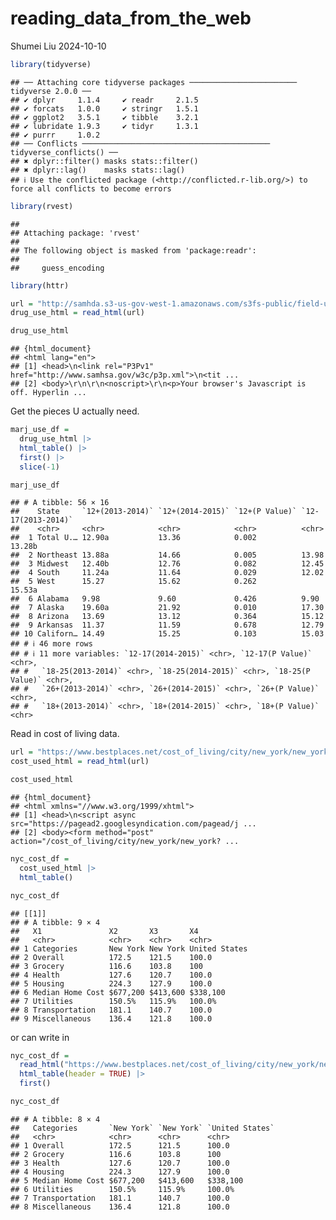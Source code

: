 reading_data_from_the_web
================
Shumei Liu
2024-10-10

``` r
library(tidyverse)
```

    ## ── Attaching core tidyverse packages ──────────────────────── tidyverse 2.0.0 ──
    ## ✔ dplyr     1.1.4     ✔ readr     2.1.5
    ## ✔ forcats   1.0.0     ✔ stringr   1.5.1
    ## ✔ ggplot2   3.5.1     ✔ tibble    3.2.1
    ## ✔ lubridate 1.9.3     ✔ tidyr     1.3.1
    ## ✔ purrr     1.0.2     
    ## ── Conflicts ────────────────────────────────────────── tidyverse_conflicts() ──
    ## ✖ dplyr::filter() masks stats::filter()
    ## ✖ dplyr::lag()    masks stats::lag()
    ## ℹ Use the conflicted package (<http://conflicted.r-lib.org/>) to force all conflicts to become errors

``` r
library(rvest)
```

    ## 
    ## Attaching package: 'rvest'
    ## 
    ## The following object is masked from 'package:readr':
    ## 
    ##     guess_encoding

``` r
library(httr)
```

``` r
url = "http://samhda.s3-us-gov-west-1.amazonaws.com/s3fs-public/field-uploads/2k15StateFiles/NSDUHsaeShortTermCHG2015.htm"
drug_use_html = read_html(url)

drug_use_html
```

    ## {html_document}
    ## <html lang="en">
    ## [1] <head>\n<link rel="P3Pv1" href="http://www.samhsa.gov/w3c/p3p.xml">\n<tit ...
    ## [2] <body>\r\n\r\n<noscript>\r\n<p>Your browser's Javascript is off. Hyperlin ...

Get the pieces U actually need.

``` r
marj_use_df = 
  drug_use_html |>
  html_table() |>
  first() |>
  slice(-1)

marj_use_df
```

    ## # A tibble: 56 × 16
    ##    State     `12+(2013-2014)` `12+(2014-2015)` `12+(P Value)` `12-17(2013-2014)`
    ##    <chr>     <chr>            <chr>            <chr>          <chr>             
    ##  1 Total U.… 12.90a           13.36            0.002          13.28b            
    ##  2 Northeast 13.88a           14.66            0.005          13.98             
    ##  3 Midwest   12.40b           12.76            0.082          12.45             
    ##  4 South     11.24a           11.64            0.029          12.02             
    ##  5 West      15.27            15.62            0.262          15.53a            
    ##  6 Alabama   9.98             9.60             0.426          9.90              
    ##  7 Alaska    19.60a           21.92            0.010          17.30             
    ##  8 Arizona   13.69            13.12            0.364          15.12             
    ##  9 Arkansas  11.37            11.59            0.678          12.79             
    ## 10 Californ… 14.49            15.25            0.103          15.03             
    ## # ℹ 46 more rows
    ## # ℹ 11 more variables: `12-17(2014-2015)` <chr>, `12-17(P Value)` <chr>,
    ## #   `18-25(2013-2014)` <chr>, `18-25(2014-2015)` <chr>, `18-25(P Value)` <chr>,
    ## #   `26+(2013-2014)` <chr>, `26+(2014-2015)` <chr>, `26+(P Value)` <chr>,
    ## #   `18+(2013-2014)` <chr>, `18+(2014-2015)` <chr>, `18+(P Value)` <chr>

Read in cost of living data.

``` r
url = "https://www.bestplaces.net/cost_of_living/city/new_york/new_york"
cost_used_html = read_html(url)

cost_used_html
```

    ## {html_document}
    ## <html xmlns="//www.w3.org/1999/xhtml">
    ## [1] <head>\n<script async src="https://pagead2.googlesyndication.com/pagead/j ...
    ## [2] <body><form method="post" action="/cost_of_living/city/new_york/new_york? ...

``` r
nyc_cost_df = 
  cost_used_html |>
  html_table()

nyc_cost_df
```

    ## [[1]]
    ## # A tibble: 9 × 4
    ##   X1               X2       X3       X4           
    ##   <chr>            <chr>    <chr>    <chr>        
    ## 1 Categories       New York New York United States
    ## 2 Overall          172.5    121.5    100.0        
    ## 3 Grocery          116.6    103.8    100          
    ## 4 Health           127.6    120.7    100.0        
    ## 5 Housing          224.3    127.9    100.0        
    ## 6 Median Home Cost $677,200 $413,600 $338,100     
    ## 7 Utilities        150.5%   115.9%   100.0%       
    ## 8 Transportation   181.1    140.7    100.0        
    ## 9 Miscellaneous    136.4    121.8    100.0

or can write in

``` r
nyc_cost_df = 
  read_html("https://www.bestplaces.net/cost_of_living/city/new_york/new_york") |>
  html_table(header = TRUE) |>
  first()

nyc_cost_df
```

    ## # A tibble: 8 × 4
    ##   Categories       `New York` `New York` `United States`
    ##   <chr>            <chr>      <chr>      <chr>          
    ## 1 Overall          172.5      121.5      100.0          
    ## 2 Grocery          116.6      103.8      100            
    ## 3 Health           127.6      120.7      100.0          
    ## 4 Housing          224.3      127.9      100.0          
    ## 5 Median Home Cost $677,200   $413,600   $338,100       
    ## 6 Utilities        150.5%     115.9%     100.0%         
    ## 7 Transportation   181.1      140.7      100.0          
    ## 8 Miscellaneous    136.4      121.8      100.0
